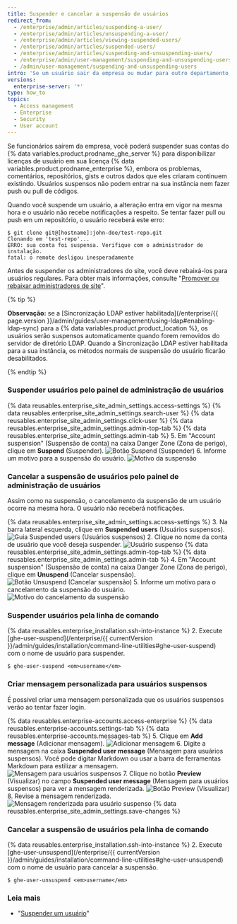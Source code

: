 ```yaml
---
title: Suspender e cancelar a suspensão de usuários
redirect_from:
  - /enterprise/admin/articles/suspending-a-user/
  - /enterprise/admin/articles/unsuspending-a-user/
  - /enterprise/admin/articles/viewing-suspended-users/
  - /enterprise/admin/articles/suspended-users/
  - /enterprise/admin/articles/suspending-and-unsuspending-users/
  - /enterprise/admin/user-management/suspending-and-unsuspending-users
  - /admin/user-management/suspending-and-unsuspending-users
intro: 'Se um usuário sair da empresa ou mudar para outro departamento, você deve remover ou modificar a forma como ele acessa a {% data variables.product.product_location %}.'
versions:
  enterprise-server: '*'
type: how_to
topics:
  - Access management
  - Enterprise
  - Security
  - User account
---
```


Se funcionários saírem da empresa, você poderá suspender suas contas do {% data variables.product.prodname_ghe_server %} para disponibilizar licenças de usuário em sua licença {% data variables.product.prodname_enterprise %}, embora os problemas, comentários, repositórios, gists e outros dados que eles criaram continuem existindo. Usuários suspensos não podem entrar na sua instância nem fazer push ou pull de códigos.

Quando você suspende um usuário, a alteração entra em vigor na mesma hora e o usuário não recebe notificações a respeito. Se tentar fazer pull ou push em um repositório, o usuário receberá este erro:

```shell
$ git clone git@[hostname]:john-doe/test-repo.git
Clonando em 'test-repo'...
ERRO: sua conta foi suspensa. Verifique com o administrador de instalação.
fatal: o remote desligou inesperadamente
```

Antes de suspender os administradores do site, você deve rebaixá-los para usuários regulares. Para obter mais informações, consulte "[Promover ou rebaixar administradores de site](/enterprise/admin/user-management/promoting-or-demoting-a-site-administrator)".

{% tip %}

**Observação:** se a [Sincronização LDAP estiver habilitada](/enterprise/{{ page.version }}/admin/guides/user-management/using-ldap#enabling-ldap-sync) para a {% data variables.product.product_location %}, os usuários serão suspensos automaticamente quando forem removidos do servidor de diretório LDAP. Quando a Sincronização LDAP estiver habilitada para a sua instância, os métodos normais de suspensão do usuário ficarão desabilitados.

{% endtip %}

### Suspender usuários pelo painel de administração de usuários

{% data reusables.enterprise_site_admin_settings.access-settings %}
{% data reusables.enterprise_site_admin_settings.search-user %}
{% data reusables.enterprise_site_admin_settings.click-user %}
{% data reusables.enterprise_site_admin_settings.admin-top-tab %}
{% data reusables.enterprise_site_admin_settings.admin-tab %}
5. Em "Account suspension" (Suspensão de conta) na caixa Danger Zone (Zona de perigo), clique em **Suspend** (Suspender). ![Botão Suspend (Suspender)](/assets/images/enterprise/site-admin-settings/suspend.png)
6. Informe um motivo para a suspensão do usuário. ![Motivo da suspensão](/assets/images/enterprise/site-admin-settings/suspend-reason.png)

### Cancelar a suspensão de usuários pelo painel de administração de usuários

Assim como na suspensão, o cancelamento da suspensão de um usuário ocorre na mesma hora. O usuário não receberá notificações.

{% data reusables.enterprise_site_admin_settings.access-settings %}
3. Na barra lateral esquerda, clique em **Suspended users** (Usuários suspensos). ![Guia Suspended users (Usuários suspensos)](/assets/images/enterprise/site-admin-settings/user/suspended-users-tab.png)
2. Clique no nome da conta de usuário que você deseja suspender. ![Usuário suspenso](/assets/images/enterprise/site-admin-settings/user/suspended-user.png)
{% data reusables.enterprise_site_admin_settings.admin-top-tab %}
{% data reusables.enterprise_site_admin_settings.admin-tab %}
4. Em "Account suspension" (Suspensão de conta) na caixa Danger Zone (Zona de perigo), clique em **Unuspend** (Cancelar suspensão). ![Botão Unsuspend (Cancelar suspensão)](/assets/images/enterprise/site-admin-settings/unsuspend.png)
5. Informe um motivo para o cancelamento da suspensão do usuário. ![Motivo do cancelamento da suspensão](/assets/images/enterprise/site-admin-settings/unsuspend-reason.png)

### Suspender usuários pela linha de comando

{% data reusables.enterprise_installation.ssh-into-instance %}
2. Execute [ghe-user-suspend](/enterprise/{{ currentVersion }}/admin/guides/installation/command-line-utilities#ghe-user-suspend) com o nome de usuário para suspender.
  ```shell
  $ ghe-user-suspend <em>username</em>
  ```

### Criar mensagem personalizada para usuários suspensos

É possível criar uma mensagem personalizada que os usuários suspensos verão ao tentar fazer login.

{% data reusables.enterprise-accounts.access-enterprise %}
{% data reusables.enterprise-accounts.settings-tab %}
{% data reusables.enterprise-accounts.messages-tab %}
5. Clique em **Add message** (Adicionar mensagem). ![Adicionar mensagem](/assets/images/enterprise/site-admin-settings/add-message.png)
6. Digite a mensagem na caixa **Suspended user message** (Mensagem para usuários suspensos). Você pode digitar Markdown ou usar a barra de ferramentas Markdown para estilizar a mensagem. ![Mensagem para usuários suspensos](/assets/images/enterprise/site-admin-settings/suspended-user-message.png)
7. Clique no botão **Preview** (Visualizar) no campo **Suspended user message** (Mensagem para usuários suspensos) para ver a mensagem renderizada. ![Botão Preview (Visualizar)](/assets/images/enterprise/site-admin-settings/suspended-user-message-preview-button.png)
8. Revise a mensagem renderizada. ![Mensagem renderizada para usuário suspenso](/assets/images/enterprise/site-admin-settings/suspended-user-message-rendered.png)
{% data reusables.enterprise_site_admin_settings.save-changes %}

### Cancelar a suspensão de usuários pela linha de comando

{% data reusables.enterprise_installation.ssh-into-instance %}
2. Execute [ghe-user-unsuspend](/enterprise/{{ currentVersion }}/admin/guides/installation/command-line-utilities#ghe-user-unsuspend) com o nome de usuário para cancelar a suspensão.
  ```shell
  $ ghe-user-unsuspend <em>username</em>
  ```

### Leia mais
- "[Suspender um usuário](/rest/reference/enterprise-admin#suspend-a-user)"
